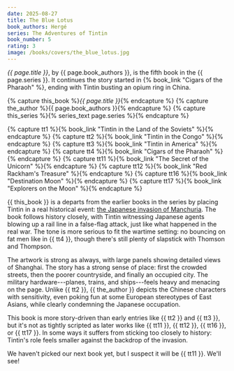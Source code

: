 ```yaml
---
date: 2025-08-27
title: The Blue Lotus
book_authors: Hergé
series: The Adventures of Tintin
book_number: 5
rating: 3
image: /books/covers/the_blue_lotus.jpg
---
```


<cite class="book-title">{{ page.title }}</cite>, by <span
class="author-name">{{ page.book_authors }}</span>, is the fifth book in the
<span class="book-series">{{ page.series }}</span>. It continues the story
started in {% book_link "Cigars of the Pharaoh" %}, ending with Tintin busting
an opium ring in China.

{% capture this_book %}<cite class="book-title">{{ page.title }}</cite>{% endcapture %}
{% capture the_author %}<span class="author-name">{{ page.book_authors }}</span>{% endcapture %}
{% capture this_series %}{% series_text page.series %}{% endcapture %}

{% capture tt1 %}{% book_link "Tintin in the Land of the Soviets" %}{% endcapture %}
{% capture tt2 %}{% book_link "Tintin in the Congo" %}{% endcapture %}
{% capture tt3 %}{% book_link "Tintin in America" %}{% endcapture %}
{% capture tt4 %}{% book_link "Cigars of the Pharaoh" %}{% endcapture %}
{% capture tt11 %}{% book_link "The Secret of the Unicorn" %}{% endcapture %}
{% capture tt12 %}{% book_link "Red Rackham's Treasure" %}{% endcapture %}
{% capture tt16 %}{% book_link "Destination Moon" %}{% endcapture %}
{% capture tt17 %}{% book_link "Explorers on the Moon" %}{% endcapture %}

{{ this_book }} is a departs from the earlier books in the series by placing
Tintin in a real historical event: [the Japanese invasion of
Manchuria][invasion]. The book follows history closely, with Tintin witnessing
Japanese agents blowing up a rail line in a false-flag attack, just like what
happened in the real war. The tone is more serious to fit the wartime setting:
no bouncing on fat men like in {{ tt4 }}, though there's still plenty of
slapstick with Thomson and Thompson.

[invasion]: https://en.wikipedia.org/wiki/Japanese_invasion_of_Manchuria

The artwork is strong as always, with large panels showing detailed views of
Shanghai. The story has a strong sense of place: first the crowded streets,
then the poorer countryside, and finally an occupied city. The military
hardware---planes, trains, and ships---feels heavy and menacing on the page.
Unlike {{ tt2 }}, {{ the_author }} depicts the Chinese characters with
sensitivity, even poking fun at some European stereotypes of East Asians,
while clearly condemning the Japanese occupation.

This book is more story-driven than early entries like {{ tt2 }} and {{ tt3
}}, but it's not as tightly scripted as later works like {{ tt11 }}, {{ tt12
}}, {{ tt16 }}, or {{ tt17 }}. In some ways it suffers from sticking too
closely to history: Tintin's role feels smaller against the backdrop of the
invasion.

We haven't picked our next book yet, but I suspect it will be {{ tt11 }}.
We'll see!
